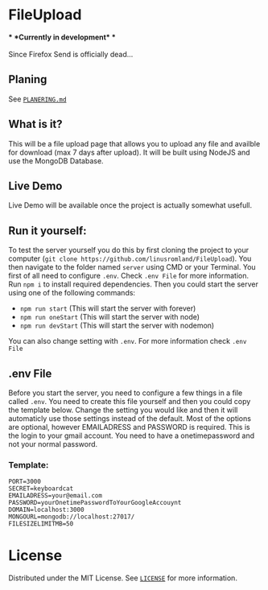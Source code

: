 # FileUpload

**\* \***Currently in development**\* \***<br><br>
Since Firefox Send is officially dead...

## Planing

See [`PLANERING.md`](https://github.com/linusromland/FileUpload/blob/master/planingFiles/PLANERING.md)

## What is it?

This will be a file upload page that allows you to upload any file and availble for download (max 7 days after upload). It will be built using NodeJS and use the MongoDB Database.

## Live Demo

Live Demo will be available once the project is actually somewhat usefull.

## Run it yourself:

To test the server yourself you do this by first cloning the project to your computer (`git clone https://github.com/linusromland/FileUpload`). You then navigate to the folder named `server` using CMD or your Terminal. You first of all need to configure `.env`. Check `.env File` for more information.
Run `npm i` to install required dependencies. Then you could start the server using one of the following commands:

-  `npm run start` (This will start the server with forever)
-  `npm run oneStart` (This will start the server with node)
-  `npm run devStart` (This will start the server with nodemon)

You can also change setting with `.env`. For more information check `.env File`

## .env File

Before you start the server, you need to configure a few things in a file called `.env`.
You need to create this file yourself and then you could copy the template below.
Change the setting you would like and then it will automaticly use those settings instead
of the default.
Most of the options are optional, however EMAILADRESS and PASSWORD is required. This is the login to your gmail account. You need to have a onetimepassword and not your normal password.

### Template:

```
PORT=3000
SECRET=keyboardcat
EMAILADRESS=your@email.com
PASSWORD=yourOnetimePasswordToYourGoogleAccouynt
DOMAIN=localhost:3000
MONGOURL=mongodb://localhost:27017/
FILESIZELIMITMB=50
```

# License

Distributed under the MIT License. See <a href="https://github.com/linusromland/FileUpload/blob/master/LICENSE" >`LICENSE`</a> for more information.
